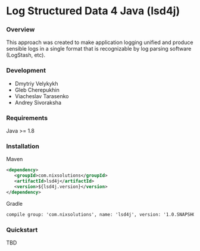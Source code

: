 #  Log Structured Data 4 Java (lsd4j)

### Overview ###

This approach was created to make application logging unified and produce sensible logs in a single format that is recognizable by log parsing software (LogStash, etc).

### Development ###

* Dmytriy Velykykh
* Gleb Cherepukhin
* Viacheslav Tarasenko
* Andrey Sivoraksha

### Requirements ###

Java >= 1.8

### Installation ###

Maven
```xml
<dependency>
   <groupId>com.nixsolutions</groupId>
   <artifactId>lsd4j</artifactId>
   <version>${lsd4j.version}</version>
</dependency>
```

Gradle
```xml 
compile group: 'com.nixsolutions', name: 'lsd4j', version: '1.0.SNAPSHOT'
```

### Quickstart ###

TBD